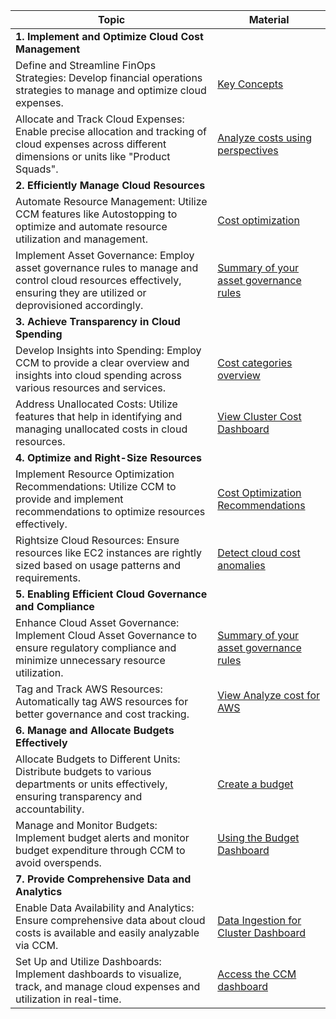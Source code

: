 | Topic                                                                                                                                                                 | Material                                                                                                                                                                                               |
| --------------------------------------------------------------------------------------------------------------------------------------------------------------------- | ------------------------------------------------------------------------------------------------------------------------------------------------------------------------------------------------------ |
| **1\. Implement and Optimize Cloud Cost Management**                                                                                                                      |                                                                                                                                                                                                        |
| Define and Streamline FinOps Strategies: Develop financial operations strategies to manage and optimize cloud expenses.                                               | [Key Concepts](https://developer.harness.io/docs/cloud-cost-management/get-started/key-concepts)                                                                                                       |
| Allocate and Track Cloud Expenses: Enable precise allocation and tracking of cloud expenses across different dimensions or units like "Product Squads".               | [Analyze costs using perspectives](https://developer.harness.io/docs/category/analyze-costs-using-perspectives)                                                                                        |
| **2\. Efficiently Manage Cloud Resources**                                                                                                                                |                                                                                                                                                                                                        |
| Automate Resource Management: Utilize CCM features like Autostopping to optimize and automate resource utilization and management.                                    | [Cost optimization](https://developer.harness.io/docs/category/cost-optimization)                                                                                                                      |
| Implement Asset Governance: Employ asset governance rules to manage and control cloud resources effectively, ensuring they are utilized or deprovisioned accordingly. | [Summary of your asset governance rules](https://developer.harness.io/docs/cloud-cost-management/use-ccm-cost-governance/asset-governance/gov-overview/)                                               |
| **3\. Achieve Transparency in Cloud Spending**                                                                                                                            |                                                                                                                                                                                                        |
| Develop Insights into Spending: Employ CCM to provide a clear overview and insights into cloud spending across various resources and services.                        | [Cost categories overview](https://developer.harness.io/docs/cloud-cost-management/use-ccm-cost-reporting/ccm-cost-categories/ccm-cost-categories/)                                                    |
| Address Unallocated Costs: Utilize features that help in identifying and managing unallocated costs in cloud resources.                                               | [View Cluster Cost Dashboard](https://developer.harness.io/docs/cloud-cost-management/use-ccm-cost-reporting/use-ccm-dashboards/cluster-cost-dashboard/)                                               |
| **4\. Optimize and Right-Size Resources**                                                                                                                                 |                                                                                                                                                                                                        |
| Implement Resource Optimization Recommendations: Utilize CCM to provide and implement recommendations to optimize resources effectively.                              | [Cost Optimization Recommendations](https://developer.harness.io/docs/category/recommendations)                                                                                                        |
| Rightsize Cloud Resources: Ensure resources like EC2 instances are rightly sized based on usage patterns and requirements.                                            | [Detect cloud cost anomalies](https://developer.harness.io/docs/cloud-cost-management/use-ccm-cost-reporting/detect-cloud-cost-anomalies-with-ccm/)                                                    |
| **5\. Enabling Efficient Cloud Governance and Compliance**                                                                                                               |                                                                                                                                                                                                        |
| Enhance Cloud Asset Governance: Implement Cloud Asset Governance to ensure regulatory compliance and minimize unnecessary resource utilization.                       | [Summary of your asset governance rules](https://developer.harness.io/docs/cloud-cost-management/use-ccm-cost-governance/asset-governance/gov-overview/)                                               |
| Tag and Track AWS Resources: Automatically tag AWS resources for better governance and cost tracking.                                                                 | [View Analyze cost for AWS](https://developer.harness.io/docs/cloud-cost-management/use-ccm-cost-reporting/root-cost-analysis/analyze-cost-for-aws/)                     |
| **6\. Manage and Allocate Budgets Effectively**                                                                                                                          |                                                                                                                                                                                                        |
| Allocate Budgets to Different Units: Distribute budgets to various departments or units effectively, ensuring transparency and accountability.                        | [Create a budget](https://developer.harness.io/docs/cloud-cost-management/use-ccm-cost-governance/ccm-budgets/create-a-budget/)                                                                        |
| Manage and Monitor Budgets: Implement budget alerts and monitor budget expenditure through CCM to avoid overspends.                                                   | [Using the Budget Dashboard](https://developer.harness.io/docs/cloud-cost-management/use-ccm-cost-governance/ccm-budgets/create-a-budget/#using-the-budget-dashboard)                                  |
| **7\. Provide Comprehensive Data and Analytics**                                                                                                                         |                                                                                                                                                                                                        |
| Enable Data Availability and Analytics: Ensure comprehensive data about cloud costs is available and easily analyzable via CCM.                                       | [Data Ingestion for Cluster Dashboard](https://developer.harness.io/docs/cloud-cost-management/use-ccm-cost-reporting/use-ccm-dashboards/cluster-cost-dashboard/#data-ingestion-for-cluster-dashboard) |
| Set Up and Utilize Dashboards: Implement dashboards to visualize, track, and manage cloud expenses and utilization in real-time.                                      | [Access the CCM dashboard](https://developer.harness.io/docs/cloud-cost-management/use-ccm-cost-reporting/use-ccm-dashboards/access-ccm-dashboards#access-the-ccm-dashboards)                          |
